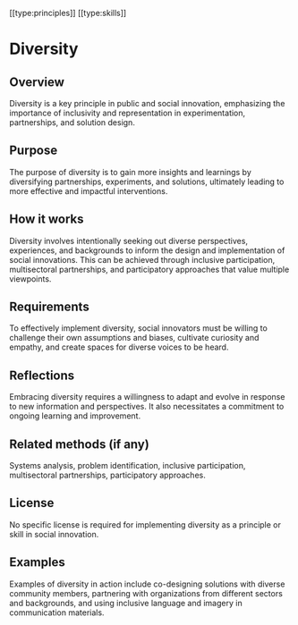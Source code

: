 [[type:principles]]
[[type:skills]]

# Diversity

## Overview
Diversity is a key principle in public and social innovation, emphasizing the importance of inclusivity and representation in experimentation, partnerships, and solution design.

## Purpose
The purpose of diversity is to gain more insights and learnings by diversifying partnerships, experiments, and solutions, ultimately leading to more effective and impactful interventions.

## How it works
Diversity involves intentionally seeking out diverse perspectives, experiences, and backgrounds to inform the design and implementation of social innovations. This can be achieved through inclusive participation, multisectoral partnerships, and participatory approaches that value multiple viewpoints.

## Requirements
To effectively implement diversity, social innovators must be willing to challenge their own assumptions and biases, cultivate curiosity and empathy, and create spaces for diverse voices to be heard.

## Reflections
Embracing diversity requires a willingness to adapt and evolve in response to new information and perspectives. It also necessitates a commitment to ongoing learning and improvement.

## Related methods (if any)
Systems analysis, problem identification, inclusive participation, multisectoral partnerships, participatory approaches.

## License
No specific license is required for implementing diversity as a principle or skill in social innovation.

## Examples
Examples of diversity in action include co-designing solutions with diverse community members, partnering with organizations from different sectors and backgrounds, and using inclusive language and imagery in communication materials.